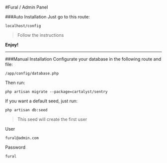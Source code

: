 #Fural / Admin Panel

###Auto Installation
Just go to this route:
```
localhost/config
```
>Follow the instructions

**Enjoy!**

******
###Manual Installation
Configurate your database in the following route and file:
```
/app/config/database.php
```
Then run:
```
php artisan migrate --package=cartalyst/sentry
```

If you want a default seed, just run:
```
php artisan db:seed
```
> This seed will create the first user

User
```
fural@admin.com
```
Password
```
fural
```
